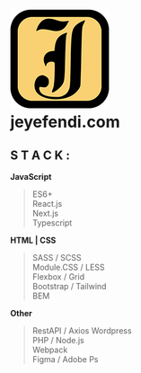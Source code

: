 # [![Logo](./jeyefendi.png)](https://jeyefendi.com)<br>jeyefendi.com
## S T A C K :
**JavaScript**
>ES6+<br>
>React.js<br>
>Next.js<br>
>Typescript<br>

**HTML | CSS**
>SASS / SCSS<br>
>Module.CSS / LESS<br>
>Flexbox / Grid<br>
>Bootstrap / Tailwind<br>
>BEM

**Other**
>RestAPI / Axios
>Wordpress<br>
>PHP / Node.js<br>
>Webpack<br>
>Figma / Adobe Ps
